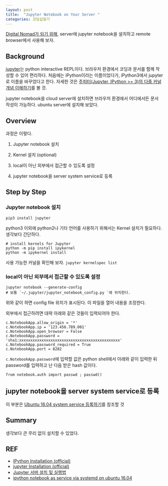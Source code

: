 ```yaml
---
layout: post
title:  "Jupyter Notebook on Your Server "
categories: 코딩삽질기
---
```


[Digital Nomad가 되기 위해](https://goo.gl/uAyAcr), server에 jupyter notebook을 설치하고 remote browser에서 사용해 보자. 


## Background

[jupyter](http://jupyter.org/index.html)는 python interactive REPL이다. 브라우저 환경에서 코딩과 문서를 함께 작성할 수 있어 편리하다. 처음에는 iPython이라는 이름이었다가, iPython3에서 jupyter로 이름을 바꾸었다고 한다. 자세한 것은 [주피터(Jupyter, IPython >= 3)의 다중 커널 개념 이해하기](http://blog.nacyot.com/tags/ipython_notebook/)를 볼 것.

jupyter notebook을 cloud server에 설치하면 브라우저 환경에서 어디에서든 문서 작성이 가능하다. ubuntu server에 설치해 보았다. 

## Overview

과정은 이렇다. 

1. Jupyter notebook 설치

2. Kernel 설치 (optional)

3. local이 아닌 외부에서 접근할 수 있도록 설정

4. jupyter notebook을 server system service로 등록

## Step by Step

### Jupyter notebook 설치

```
pip3 install jupyter
```

python3 이외에 python2나 기타 언어를 사용하기 위해서는 Kernel 설치가 필요하다. 생각보다 간단하다. 


```
# install kernels for Jupyter 
python -m pip install ipykernel
python -m ipykernel install
```

사용 가능한 커널을 확인해 보자.  `jupyter kernelspec list`


### local이 아닌 외부에서 접근할 수 있도록 설정



```
jupyter notebook --generate-config
# 보통 `~/.jupyter/jupyter_notebook_config.py `에 위치한다.
```

위와 같이 하면 config file 위치가 표시된다. 이 파일을 열어 내용을 조정한다. 

외부에서 접근하려면 대략 아래와 같은 것들이 입력되어야 한다. 

```
c.NotebookApp.allow_origin = '*'
c.NotebookApp.ip = '123.456.789.001'
c.NotebookApp.open_browser = False
c.NotebookApp.password = 'sha1:xxxxxxxxxxxxxxxxxxxxxxxxxxxxxxxxxxxxxxxxxxxxx'
c.NotebookApp.password_required = True
c.NotebookApp.port = 8282
```

`c.NotebookApp.password`에 입력할 값은 python shell에서 아래와 같이 입력한 뒤 password를 입력하고 난 다음 받은 hash 값이다. 

```
from notebook.auth import passwd ; passwd()
```

## jupyter notebook을 server system service로 등록

이 부분은 [Ubuntu 16.04 system service 등록하기](https://goo.gl/rhcbbE)를 참조할 것 







## Summary

생각보다 큰 무리 없이 설치할 수 있었다. 


## REF

* [IPython Installation (official)](http://ipython.readthedocs.io/en/stable/install/index.html)
* [jupyter Installation (official)](http://jupyter.readthedocs.io/en/latest/install.html)
* [Jupyter 서버 설치 및 실행법](https://goo.gl/JJkLwV)
* [ipython notebook as service via systemd on ubuntu 16.04 ](https://www.jayakumar.org/linux/ipython-notebook-as-service-via-systemd-on-ubuntu-16-04-with-theano-gpu-support/)




